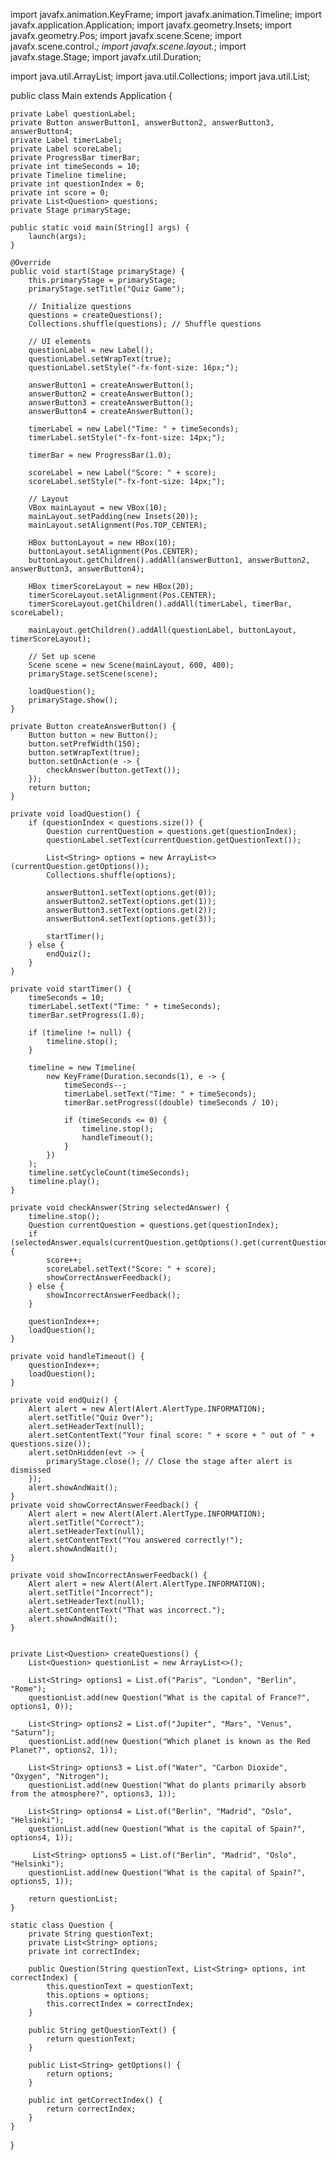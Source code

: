 import javafx.animation.KeyFrame;
import javafx.animation.Timeline;
import javafx.application.Application;
import javafx.geometry.Insets;
import javafx.geometry.Pos;
import javafx.scene.Scene;
import javafx.scene.control.*;
import javafx.scene.layout.*;
import javafx.stage.Stage;
import javafx.util.Duration;

import java.util.ArrayList;
import java.util.Collections;
import java.util.List;

public class Main extends Application {

    private Label questionLabel;
    private Button answerButton1, answerButton2, answerButton3, answerButton4;
    private Label timerLabel;
    private Label scoreLabel;
    private ProgressBar timerBar;
    private int timeSeconds = 10;
    private Timeline timeline;
    private int questionIndex = 0;
    private int score = 0;
    private List<Question> questions;
    private Stage primaryStage;

    public static void main(String[] args) {
        launch(args);
    }

    @Override
    public void start(Stage primaryStage) {
        this.primaryStage = primaryStage;
        primaryStage.setTitle("Quiz Game");

        // Initialize questions
        questions = createQuestions();
        Collections.shuffle(questions); // Shuffle questions

        // UI elements
        questionLabel = new Label();
        questionLabel.setWrapText(true);
        questionLabel.setStyle("-fx-font-size: 16px;");

        answerButton1 = createAnswerButton();
        answerButton2 = createAnswerButton();
        answerButton3 = createAnswerButton();
        answerButton4 = createAnswerButton();

        timerLabel = new Label("Time: " + timeSeconds);
        timerLabel.setStyle("-fx-font-size: 14px;");

        timerBar = new ProgressBar(1.0);

        scoreLabel = new Label("Score: " + score);
        scoreLabel.setStyle("-fx-font-size: 14px;");

        // Layout
        VBox mainLayout = new VBox(10);
        mainLayout.setPadding(new Insets(20));
        mainLayout.setAlignment(Pos.TOP_CENTER);

        HBox buttonLayout = new HBox(10);
        buttonLayout.setAlignment(Pos.CENTER);
        buttonLayout.getChildren().addAll(answerButton1, answerButton2, answerButton3, answerButton4);

        HBox timerScoreLayout = new HBox(20);
        timerScoreLayout.setAlignment(Pos.CENTER);
        timerScoreLayout.getChildren().addAll(timerLabel, timerBar, scoreLabel);

        mainLayout.getChildren().addAll(questionLabel, buttonLayout, timerScoreLayout);

        // Set up scene
        Scene scene = new Scene(mainLayout, 600, 400);
        primaryStage.setScene(scene);

        loadQuestion();
        primaryStage.show();
    }

    private Button createAnswerButton() {
        Button button = new Button();
        button.setPrefWidth(150);
        button.setWrapText(true);
        button.setOnAction(e -> {
            checkAnswer(button.getText());
        });
        return button;
    }

    private void loadQuestion() {
        if (questionIndex < questions.size()) {
            Question currentQuestion = questions.get(questionIndex);
            questionLabel.setText(currentQuestion.getQuestionText());

            List<String> options = new ArrayList<>(currentQuestion.getOptions());
            Collections.shuffle(options);

            answerButton1.setText(options.get(0));
            answerButton2.setText(options.get(1));
            answerButton3.setText(options.get(2));
            answerButton4.setText(options.get(3));

            startTimer();
        } else {
            endQuiz();
        }
    }

    private void startTimer() {
        timeSeconds = 10;
        timerLabel.setText("Time: " + timeSeconds);
        timerBar.setProgress(1.0);

        if (timeline != null) {
            timeline.stop();
        }

        timeline = new Timeline(
            new KeyFrame(Duration.seconds(1), e -> {
                timeSeconds--;
                timerLabel.setText("Time: " + timeSeconds);
                timerBar.setProgress((double) timeSeconds / 10);

                if (timeSeconds <= 0) {
                    timeline.stop();
                    handleTimeout();
                }
            })
        );
        timeline.setCycleCount(timeSeconds);
        timeline.play();
    }

    private void checkAnswer(String selectedAnswer) {
        timeline.stop();
        Question currentQuestion = questions.get(questionIndex);
        if (selectedAnswer.equals(currentQuestion.getOptions().get(currentQuestion.getCorrectIndex()))) {
            score++;
            scoreLabel.setText("Score: " + score);
            showCorrectAnswerFeedback();
        } else {
            showIncorrectAnswerFeedback();
        }

        questionIndex++;
        loadQuestion();
    }

    private void handleTimeout() {
        questionIndex++;
        loadQuestion();
    }

    private void endQuiz() {
        Alert alert = new Alert(Alert.AlertType.INFORMATION);
        alert.setTitle("Quiz Over");
        alert.setHeaderText(null);
        alert.setContentText("Your final score: " + score + " out of " + questions.size());
        alert.setOnHidden(evt -> {
            primaryStage.close(); // Close the stage after alert is dismissed
        });
        alert.showAndWait();
    }
    private void showCorrectAnswerFeedback() {
        Alert alert = new Alert(Alert.AlertType.INFORMATION);
        alert.setTitle("Correct");
        alert.setHeaderText(null);
        alert.setContentText("You answered correctly!");
        alert.showAndWait();
    }

    private void showIncorrectAnswerFeedback() {
        Alert alert = new Alert(Alert.AlertType.INFORMATION);
        alert.setTitle("Incorrect");
        alert.setHeaderText(null);
        alert.setContentText("That was incorrect.");
        alert.showAndWait();
    }


    private List<Question> createQuestions() {
        List<Question> questionList = new ArrayList<>();

        List<String> options1 = List.of("Paris", "London", "Berlin", "Rome");
        questionList.add(new Question("What is the capital of France?", options1, 0));

        List<String> options2 = List.of("Jupiter", "Mars", "Venus", "Saturn");
        questionList.add(new Question("Which planet is known as the Red Planet?", options2, 1));

        List<String> options3 = List.of("Water", "Carbon Dioxide", "Oxygen", "Nitrogen");
        questionList.add(new Question("What do plants primarily absorb from the atmosphere?", options3, 1));

        List<String> options4 = List.of("Berlin", "Madrid", "Oslo", "Helsinki");
        questionList.add(new Question("What is the capital of Spain?", options4, 1));

         List<String> options5 = List.of("Berlin", "Madrid", "Oslo", "Helsinki");
        questionList.add(new Question("What is the capital of Spain?", options5, 1));
        
        return questionList;
    }

    static class Question {
        private String questionText;
        private List<String> options;
        private int correctIndex;

        public Question(String questionText, List<String> options, int correctIndex) {
            this.questionText = questionText;
            this.options = options;
            this.correctIndex = correctIndex;
        }

        public String getQuestionText() {
            return questionText;
        }

        public List<String> getOptions() {
            return options;
        }

        public int getCorrectIndex() {
            return correctIndex;
        }
    }
}
